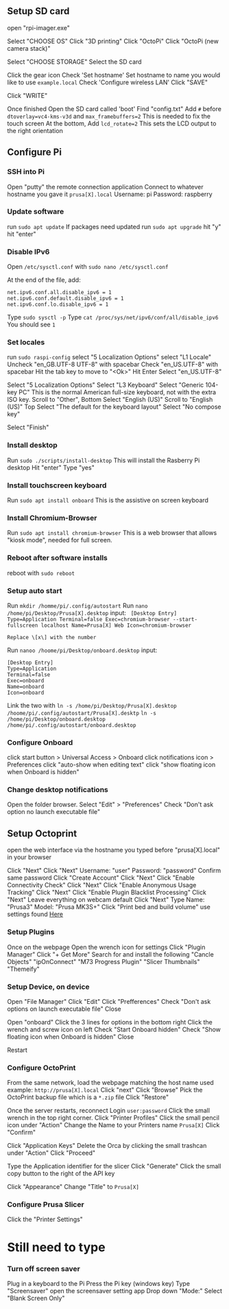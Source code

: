 ## Setup SD card
open "rpi-imager.exe"

Select "CHOOSE OS"
Click "3D printing"
Click "OctoPi"
Click "OctoPi (new camera stack)"

Select "CHOOSE STORAGE"
Select the SD card

Click the gear icon
Check 'Set hostname'
Set hostname to name you would like to use `example.local`
Check 'Configure wireless LAN'
Click "SAVE"

Click "WRITE"

Once finished
Open the SD card called 'boot'
Find "config.txt"
Add `#` before `dtoverlay=vc4-kms-v3d` and `max_framebuffers=2`
	This is needed to fix the touch screen
At the bottom, Add `lcd_rotate=2`
	This sets the LCD output to the right orientation


## Configure Pi
### SSH into Pi
Open "putty" the remote connection application
Connect to whatever hostname you gave it `prusa[X].local`
Username: pi
Password: raspberry

### Update software
run `sudo apt update`
If packages need updated
run `sudo apt upgrade`
hit "y"
hit "enter"
### Disable IPv6
Open `/etc/sysctl.conf` with `sudo nano /etc/sysctl.conf`

At the end of the file, add:
```
net.ipv6.conf.all.disable_ipv6 = 1  
net.ipv6.conf.default.disable_ipv6 = 1  
net.ipv6.conf.lo.disable_ipv6 = 1
```
Type `sudo sysctl -p`
Type `cat /proc/sys/net/ipv6/conf/all/disable_ipv6`
You should see `1`
### Set locales
run `sudo raspi-config`
select "5 Localization Options"
select "L1 Locale"
Uncheck "en_GB.UTF-8 UTF-8" with spacebar
Check "en_US.UTF-8" with spacebar
Hit the tab key to move to "\<Ok\>"
Hit Enter
Select "en_US.UTF-8"

Select "5 Localization Options"
Select "L3 Keyboard"
Select "Generic 104-key PC"
	This is the normal American full-size keyboard, not with the extra ISO key.
Scroll to "Other", Bottom
Select "English (US)"
Scroll to "English (US)" Top
Select "The default for the keyboard layout"
Select "No compose key"

Select "Finish"
### Install desktop
Run `sudo ./scripts/install-desktop`
	This will install the Rasberry Pi desktop
Hit "enter"
Type "yes"
### Install touchscreen keyboard
Run `sudo apt install onboard`
	This is the assistive on screen keyboard

### Install Chromium-Browser
Run `sudo apt install chromium-browser`
	This is a web browser that allows "kiosk mode", needed for full screen.
### Reboot after software installs
reboot with `sudo reboot`
### Setup auto start
Run `mkdir /homme/pi/.config/autostart`
Run `nano /home/pi/Desktop/Prusa[X].desktop`
	input:	```
[Desktop Entry]
Type=Application
Terminal=false
Exec=chromium-browser --start-fullscreen localhost
Name=Prusa[X] Web
Icon=chromium-browser```
	
	Replace \[x\] with the number

Run `nanoo /hoome/pi/Desktop/onboard.desktop`
	input:
```
[Desktop Entry]
Type=Application
Terminal=false
Exec=onboard
Name=onboard
Icon=onboard
```

Link the two with 
`ln -s /home/pi/Desktop/Prusa[X].desktop /hoome/pi/.config/autostart/Prusa[X].desktp`
`ln -s /home/pi/Desktop/onboard.desktop /home/pi/.config/autostart/onboard.desktop`
### Configure Onboard
click start button > Universal Access > Onboard
click notifications icon > Preferences
click "auto-show when editing text"
click "show floating icon when Onboard is hidden"


### Change desktop notifications
Open the folder browser.
Select "Edit" > "Preferences"
Check "Don't ask option no launch executable file"


## Setup Octoprint
open the web interface via the hostname you typed before
"prusa\[X\].local" in your browser

Click "Next"
Click "Next"
Username: "user"
Password: "password"
Confirm same password
Click "Create Account"
Click "Next"
Click "Enable Connectivity Check"
Click "Next"
Click "Enable Anonymous Usage Tracking"
Click "Next"
Click "Enable Plugin Blacklist Processing"
Click "Next"
Leave everything on webcam default
Click "Next"
Type
	Name: "Prusa3"
	Model: "Prusa MK3S+"
Click "Print bed and build volume"
	use settings found [Here](https://help.prusa3d.com/article/octoprint-configuration-and-install_2182)


### Setup Plugins
Once on the webpage
Open the wrench icon for settings
Click "Plugin Manager"
Click "+ Get More"
Search for and install the following
"Cancle Objects"
"ipOnConnect"
"M73 Progress Plugin"
"Slicer Thumbnails"
"Themeify"

### Setup Device, on device
Open "File Manager"
Click "Edit"
Click "Prefferences"
Check "Don't ask options on launch executable file"
Close

Open "onboard"
Click the 3 lines for options in the bottom right
Click the wrench and screw icon on left
Check "Start Onboard hidden"
Check "Show floating icon when Onboard is hidden"
Close

Restart

### Configure OctoPrint
From the same network, load the webpage matching the host name used example: `http://prusa[X].local`
Click "next"
Click "Browse"
Pick the OctoPrint backup file which is a `*.zip` file
Click "Restore"

Once the server restarts, reconnect
Login `user:password`
Click the small wrench in the top right corner.
Click "Printer Profiles"
Click the small pencil icon under "Action"
Change the Name to your Printers name `Prusa[X]`
Click "Confirm"

Click "Application Keys"
Delete the Orca by clicking the small trashcan under "Action"
Click "Proceed"

Type the Application identifier for the slicer 
Click "Generate"
Click the small copy button to the right of the API key

Click "Appearance"
Change "Title" to `Prusa[X]`


### Configure Prusa Slicer
Click the "Printer Settings"

# **Still need to type**



### Turn off screen saver
Plug in a keyboard to the Pi
Press the Pi key (windows key)
Type "Screensaver" open the screensaver setting app
Drop down "Mode:"
Select "Blank Screen Only"


